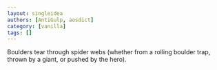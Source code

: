 ```yaml
---
layout: singleidea
authors: [AntiGulp, aosdict]
category: [vanilla]
tags: []
---
```

Boulders tear through spider webs (whether from a rolling boulder trap, thrown by a giant, or pushed by the hero).
